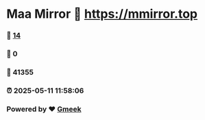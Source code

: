 # Maa Mirror :link: https://mmirror.top 
### :page_facing_up: [14](https://mmirror.top/tag.html) 
### :speech_balloon: 0 
### :hibiscus: 41355 
### :alarm_clock: 2025-05-11 11:58:06 
### Powered by :heart: [Gmeek](https://github.com/Meekdai/Gmeek)
